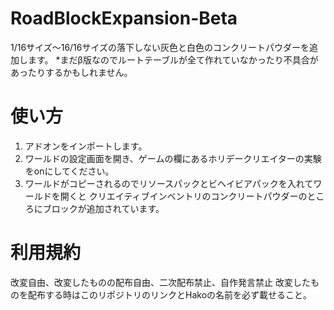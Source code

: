 # RoadBlockExpansion-Beta
1/16サイズ〜16/16サイズの落下しない灰色と白色のコンクリートパウダーを追加します。
*まだβ版なのでルートテーブルが全て作れていなかったり不具合があったりするかもしれません。

# 使い方
1. アドオンをインポートします。
2. ワールドの設定画面を開き、ゲームの欄にあるホリデークリエイターの実験をonにしてください。
3. ワールドがコピーされるのでリソースパックとビヘイビアパックを入れてワールドを開くと
クリエイティブインベントリのコンクリートパウダーのところにブロックが追加されています。

# 利用規約
改変自由、改変したものの配布自由、二次配布禁止、自作発言禁止
改変したものを配布する時はこのリポジトリのリンクとHakoの名前を必ず載せること。
